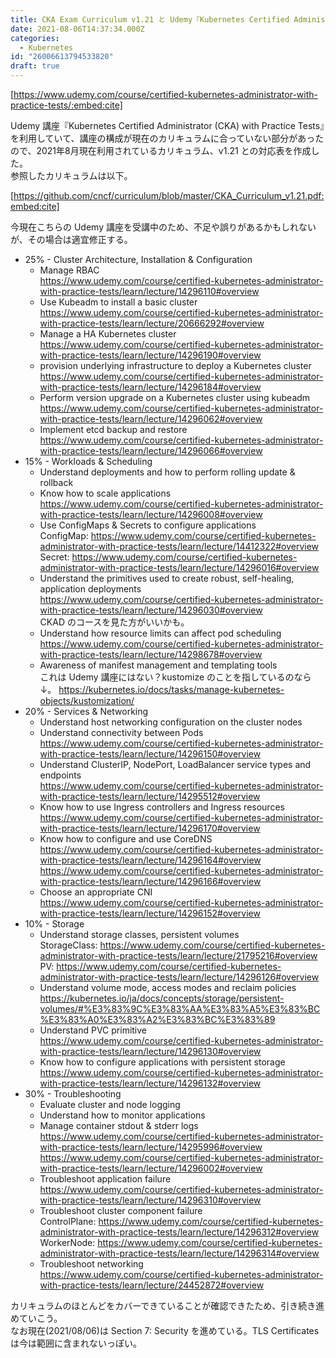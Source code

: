 ```yaml
---
title: CKA Exam Curriculum v1.21 と Udemy『Kubernetes Certified Administrator (CKA) with Practice Tests』の対応
date: 2021-08-06T14:37:34.000Z
categories:
  - Kubernetes
id: "26006613794533820"
draft: true
---
```

[https://www.udemy.com/course/certified-kubernetes-administrator-with-practice-tests/:embed:cite]

Udemy 講座『Kubernetes Certified Administrator (CKA) with Practice Tests』を利用していて、講座の構成が現在のカリキュラムに合っていない部分があったので、2021年8月現在利用されているカリキュラム、v1.21 との対応表を作成した。  
参照したカリキュラムは以下。

[https://github.com/cncf/curriculum/blob/master/CKA_Curriculum_v1.21.pdf:embed:cite]


今現在こちらの Udemy 講座を受講中のため、不足や誤りがあるかもしれないが、その場合は適宜修正する。

- 25% - Cluster Architecture, Installation & Configuration
  - Manage RBAC  
  https://www.udemy.com/course/certified-kubernetes-administrator-with-practice-tests/learn/lecture/14296110#overview
  - Use Kubeadm to install a basic cluster
  https://www.udemy.com/course/certified-kubernetes-administrator-with-practice-tests/learn/lecture/20666292#overview
  - Manage a HA Kubernetes cluster  
  https://www.udemy.com/course/certified-kubernetes-administrator-with-practice-tests/learn/lecture/14296190#overview
  - provision underlying infrastructure to deploy a Kubernetes cluster  
  https://www.udemy.com/course/certified-kubernetes-administrator-with-practice-tests/learn/lecture/14296184#overview
  - Perform version upgrade on a Kubernetes cluster using kubeadm  
  https://www.udemy.com/course/certified-kubernetes-administrator-with-practice-tests/learn/lecture/14296062#overview
  - Implement etcd backup and restore  
  https://www.udemy.com/course/certified-kubernetes-administrator-with-practice-tests/learn/lecture/14296066#overview
- 15% - Workloads & Scheduling
  - Understand deployments and how to perform rolling update & rollback  
  - Know how to scale applications  
  https://www.udemy.com/course/certified-kubernetes-administrator-with-practice-tests/learn/lecture/14296008#overview
  - Use ConfigMaps & Secrets to configure applications  
  ConfigMap: https://www.udemy.com/course/certified-kubernetes-administrator-with-practice-tests/learn/lecture/14412322#overview
  Secret: https://www.udemy.com/course/certified-kubernetes-administrator-with-practice-tests/learn/lecture/14296016#overview
  - Understand the primitives used to create robust, self-healing, application deployments  
  https://www.udemy.com/course/certified-kubernetes-administrator-with-practice-tests/learn/lecture/14296030#overview  
  CKAD のコースを見た方がいいかも。
  - Understand how resource limits can affect pod scheduling  
  https://www.udemy.com/course/certified-kubernetes-administrator-with-practice-tests/learn/lecture/14298678#overview
  - Awareness of manifest management and templating tools  
  これは Udemy 講座にはない？kustomize のことを指しているのなら↓。
  https://kubernetes.io/docs/tasks/manage-kubernetes-objects/kustomization/
- 20% - Services & Networking
  - Understand host networking configuration on the cluster nodes
  - Understand connectivity between Pods  
  https://www.udemy.com/course/certified-kubernetes-administrator-with-practice-tests/learn/lecture/14296150#overview
  - Understand ClusterIP, NodePort, LoadBalancer service types and endpoints  
  https://www.udemy.com/course/certified-kubernetes-administrator-with-practice-tests/learn/lecture/14295512#overview
  - Know how to use Ingress controllers and Ingress resources  
  https://www.udemy.com/course/certified-kubernetes-administrator-with-practice-tests/learn/lecture/14296170#overview
  - Know how to configure and use CoreDNS  
  https://www.udemy.com/course/certified-kubernetes-administrator-with-practice-tests/learn/lecture/14296164#overview  
  https://www.udemy.com/course/certified-kubernetes-administrator-with-practice-tests/learn/lecture/14296166#overview
  - Choose an appropriate CNI  
  https://www.udemy.com/course/certified-kubernetes-administrator-with-practice-tests/learn/lecture/14296152#overview
- 10% - Storage
  - Understand storage classes, persistent volumes  
  StorageClass: https://www.udemy.com/course/certified-kubernetes-administrator-with-practice-tests/learn/lecture/21795216#overview
  PV: https://www.udemy.com/course/certified-kubernetes-administrator-with-practice-tests/learn/lecture/14296126#overview
  - Understand volume mode, access modes and reclaim policies  
  https://kubernetes.io/ja/docs/concepts/storage/persistent-volumes/#%E3%83%9C%E3%83%AA%E3%83%A5%E3%83%BC%E3%83%A0%E3%83%A2%E3%83%BC%E3%83%89
  - Understand PVC primitive  
  https://www.udemy.com/course/certified-kubernetes-administrator-with-practice-tests/learn/lecture/14296130#overview
  - Know how to configure applications with persistent storage  
  https://www.udemy.com/course/certified-kubernetes-administrator-with-practice-tests/learn/lecture/14296132#overview
- 30% - Troubleshooting
  - Evaluate cluster and node logging  
  - Understand how to monitor applications  
  - Manage container stdout & stderr logs
  https://www.udemy.com/course/certified-kubernetes-administrator-with-practice-tests/learn/lecture/14295996#overview
  https://www.udemy.com/course/certified-kubernetes-administrator-with-practice-tests/learn/lecture/14296002#overview
  - Troubleshoot application failure  
  https://www.udemy.com/course/certified-kubernetes-administrator-with-practice-tests/learn/lecture/14296310#overview
  - Troubleshoot cluster component failure  
  ControlPlane: https://www.udemy.com/course/certified-kubernetes-administrator-with-practice-tests/learn/lecture/14296312#overview
  WorkerNode: https://www.udemy.com/course/certified-kubernetes-administrator-with-practice-tests/learn/lecture/14296314#overview
  - Troubleshoot networking  
  https://www.udemy.com/course/certified-kubernetes-administrator-with-practice-tests/learn/lecture/24452872#overview

カリキュラムのほとんどをカバーできていることが確認できたため、引き続き進めていこう。  
なお現在(2021/08/06)は Section 7: Security を進めている。TLS Certificates は今は範囲に含まれないっぽい。
